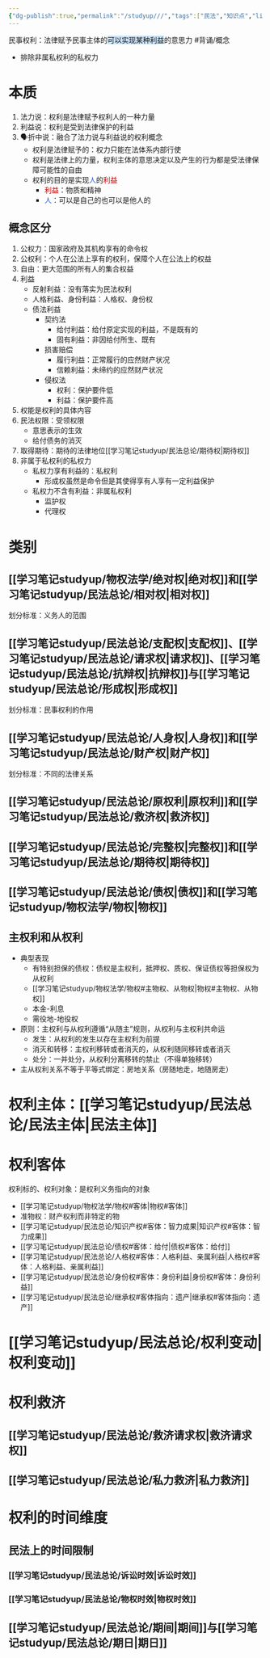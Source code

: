 ```yaml
---
{"dg-publish":true,"permalink":"/studyup///","tags":["民法","知识点","linker-exclude"]}
---
```


民事权利：法律赋予民事主体的<span style="background:rgba(160, 204, 246, 0.55)">可以实现某种利益</span>的意思力 #背诵/概念
- 排除非属私权利的私权力
# 本质
1. 法力说：权利是法律赋予权利人的一种力量
2. 利益说：权利是受到法律保护的利益
3. 🗣️折中说：融合了法力说与利益说的权利概念
	- 权利是法律赋予的：权力只能在法体系内部行使
	- 权利是法律上的力量，权利主体的意思决定以及产生的行为都是受法律保障可能性的自由
	- 权利的目的是实现<font color="#245bdb">人</font>的<font color="#c00000">利益</font>
		- <font color="#c00000">利益</font>：物质和精神
		- <font color="#245bdb">人</font>：可以是自己的也可以是他人的
## 概念区分
1. 公权力：国家政府及其机构享有的命令权
2. 公权利：个人在公法上享有的权利，保障个人在公法上的权益
3. 自由：更大范围的所有人的集合权益
4. 利益
	- 反射利益：没有落实为民法权利
	- 人格利益、身份利益：人格权、身份权
	- 债法利益
		- 契约法
			- 给付利益：给付原定实现的利益，不是既有的
			- 固有利益：非因给付所生、既有
		- 损害赔偿
			- 履行利益：正常履行的应然财产状况
			- 信赖利益：未缔约的应然财产状况
		- 侵权法
			- 权利：保护要件低
			- 利益：保护要件高
5. 权能是权利的具体内容
6. 民法权限：受领权限
	- 意思表示的生效
	- 给付债务的消灭
7. 取得期待：期待的法律地位[[学习笔记studyup/民法总论/期待权\|期待权]]
8. 非属于私权利的私权力
	- 私权力享有利益的：私权利
		- 形成权虽然是命令但是其使得享有人享有一定利益保护
	- 私权力不含有利益：非属私权利
		- 监护权
		- 代理权
# 类别
## [[学习笔记studyup/物权法学/绝对权\|绝对权]]和[[学习笔记studyup/民法总论/相对权\|相对权]]
划分标准：义务人的范围
## [[学习笔记studyup/民法总论/支配权\|支配权]]、[[学习笔记studyup/民法总论/请求权\|请求权]]、[[学习笔记studyup/民法总论/抗辩权\|抗辩权]]与[[学习笔记studyup/民法总论/形成权\|形成权]]
划分标准：民事权利的作用
## [[学习笔记studyup/民法总论/人身权\|人身权]]和[[学习笔记studyup/民法总论/财产权\|财产权]]
划分标准：不同的法律关系
## [[学习笔记studyup/民法总论/原权利\|原权利]]和[[学习笔记studyup/民法总论/救济权\|救济权]]
## [[学习笔记studyup/民法总论/完整权\|完整权]]和[[学习笔记studyup/民法总论/期待权\|期待权]]
## [[学习笔记studyup/民法总论/债权\|债权]]和[[学习笔记studyup/物权法学/物权\|物权]]
## 主权利和从权利
- 典型表现
	- 有特别担保的债权：债权是主权利，抵押权、质权、保证债权等担保权为从权利
	- [[学习笔记studyup/物权法学/物权#主物权、从物权\|物权#主物权、从物权]]
	- 本金-利息
	- 需役地-地役权
- 原则：主权利与从权利遵循“从随主”规则，从权利与主权利共命运
	- 发生：从权利的发生以存在主权利为前提
	- 消灭和转移：主权利移转或者消灭的，从权利随同移转或者消灭
	- 处分：一并处分，从权利分离移转的禁止（不得单独移转）
- 主从权利关系不等于平等式绑定：房地关系（房随地走，地随房走）
# 权利主体：[[学习笔记studyup/民法总论/民法主体\|民法主体]]
# 权利客体
权利标的、权利对象：是权利义务指向的对象
- [[学习笔记studyup/物权法学/物权#客体\|物权#客体]] 
- 准物权：财产权利而非特定的物
- [[学习笔记studyup/民法总论/知识产权#客体：智力成果\|知识产权#客体：智力成果]] 
- [[学习笔记studyup/民法总论/债权#客体：给付\|债权#客体：给付]] 
- [[学习笔记studyup/民法总论/人格权#客体：人格利益、亲属利益\|人格权#客体：人格利益、亲属利益]]
- [[学习笔记studyup/民法总论/身份权#客体：身份利益\|身份权#客体：身份利益]]
- [[学习笔记studyup/民法总论/继承权#客体指向：遗产\|继承权#客体指向：遗产]]
# [[学习笔记studyup/民法总论/权利变动\|权利变动]]
# 权利救济
## [[学习笔记studyup/民法总论/救济请求权\|救济请求权]]
## [[学习笔记studyup/民法总论/私力救济\|私力救济]]
# 权利的时间维度
## 民法上的时间限制
### [[学习笔记studyup/民法总论/诉讼时效\|诉讼时效]]
### [[学习笔记studyup/民法总论/物权时效\|物权时效]]
## [[学习笔记studyup/民法总论/期间\|期间]]与[[学习笔记studyup/民法总论/期日\|期日]]